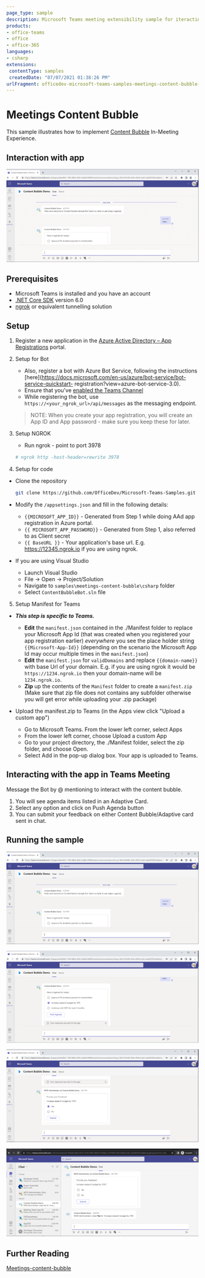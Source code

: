 ```yaml
---
page_type: sample
description: Microsoft Teams meeting extensibility sample for iteracting with Content Bubble Bot in-meeting
products:
- office-teams
- office
- office-365
languages:
- csharp
extensions:
 contentType: samples
 createdDate: "07/07/2021 01:38:26 PM"
urlFragment: officedev-microsoft-teams-samples-meetings-content-bubble-csharp
---
```


# Meetings Content Bubble

This sample illustrates how to implement [Content Bubble](https://docs.microsoft.com/en-us/microsoftteams/platform/apps-in-teams-meetings/create-apps-for-teams-meetings?view=msteams-client-js-latest&tabs=dotnet#notificationsignal-api) In-Meeting Experience.

## Interaction with app

![Content Bubble](ContentBubble/Images/ContentBubbleModule.gif)

## Prerequisites

- Microsoft Teams is installed and you have an account
- [.NET Core SDK](https://dotnet.microsoft.com/download) version 6.0
- [ngrok](https://ngrok.com/) or equivalent tunnelling solution

## Setup

1. Register a new application in the [Azure Active Directory – App Registrations](https://go.microsoft.com/fwlink/?linkid=2083908) portal.

2. Setup for Bot	
	- Also, register a bot with Azure Bot Service, following the instructions [here](https://docs.microsoft.com/en-us/azure/bot-service/bot-service-quickstart-               registration?view=azure-bot-service-3.0).
	- Ensure that you've [enabled the Teams Channel](https://docs.microsoft.com/en-us/azure/bot-service/channel-connect-teams?view=azure-bot-service-4.0)
	- While registering the bot, use `https://<your_ngrok_url>/api/messages` as the messaging endpoint.

    > NOTE: When you create your app registration, you will create an App ID and App password - make sure you keep these for later.

3. Setup NGROK
      - Run ngrok - point to port 3978

	```bash
	# ngrok http -host-header=rewrite 3978
	```
4. Setup for code
- Clone the repository

    ```bash
    git clone https://github.com/OfficeDev/Microsoft-Teams-Samples.git
    ```

- Modify the `/appsettings.json` and fill in the following details:
  - `{{MICROSOFT_APP_ID}}` - Generated from Step 1 while doing AAd app registration in Azure portal.
  - `{{ MICROSOFT_APP_PASSWORD}}` - Generated from Step 1, also referred to as Client secret
  - `{{ BaseURL }}` - Your application's base url. E.g. https://12345.ngrok.io if you are using ngrok.

- If you are using Visual Studio
  - Launch Visual Studio
  - File -> Open -> Project/Solution
  - Navigate to `samples\meetings-content-bubble\csharp` folder
  - Select `ContentBubbleBot.sln` file

5. Setup Manifest for Teams
- __*This step is specific to Teams.*__
    - **Edit** the `manifest.json` contained in the ./Manifest folder to replace your Microsoft App Id (that was created when you registered your app registration earlier) *everywhere* you see the place holder string `{{Microsoft-App-Id}}` (depending on the scenario the Microsoft App Id may occur multiple times in the `manifest.json`)
    - **Edit** the `manifest.json` for `validDomains` and replace `{{domain-name}}` with base Url of your domain. E.g. if you are using ngrok it would be `https://1234.ngrok.io` then your domain-name will be `1234.ngrok.io`.
    - **Zip** up the contents of the `Manifest` folder to create a `manifest.zip` (Make sure that zip file does not contains any subfolder otherwise you will get error while uploading your .zip package)

- Upload the manifest.zip to Teams (in the Apps view click "Upload a custom app")
   - Go to Microsoft Teams. From the lower left corner, select Apps
   - From the lower left corner, choose Upload a custom App
   - Go to your project directory, the ./Manifest folder, select the zip folder, and choose Open.
   - Select Add in the pop-up dialog box. Your app is uploaded to Teams.

## Interacting with the app in Teams Meeting

Message the Bot by @ mentioning to interact with the content bubble.
1. You will see agenda items listed in an Adaptive Card.
1. Select any option and click on Push Agenda button
1. You can submit your feedback on either Content Bubble/Adaptive card sent in chat.

## Running the sample
![Welcome](ContentBubble/Images/Welcome.png)

![Agenda card](ContentBubble/Images/AgendaCard.png)

![Feedback submit](ContentBubble/Images/FeedbackSubmit.png)

![Feedback card](ContentBubble/Images/FeedbackCard.png)

## Further Reading

[Meetings-content-bubble](https://techcommunity.microsoft.com/t5/microsoft-teams/introducing-chat-bubbles-in-microsoft-teams-meetings/m-p/2447271)

